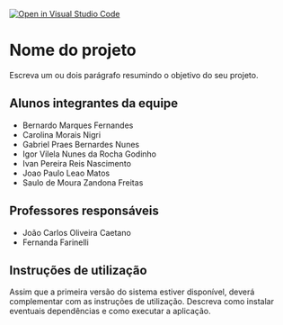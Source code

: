 [![Open in Visual Studio Code](https://classroom.github.com/assets/open-in-vscode-f059dc9a6f8d3a56e377f745f24479a46679e63a5d9fe6f495e02850cd0d8118.svg)](https://classroom.github.com/online_ide?assignment_repo_id=7544316&assignment_repo_type=AssignmentRepo)
# Nome do projeto
Escreva um ou dois  parágrafo resumindo o objetivo do seu projeto.

## Alunos integrantes da equipe

* Bernardo Marques Fernandes
* Carolina Morais Nigri
* Gabriel Praes Bernardes Nunes
* Igor Vilela Nunes da Rocha Godinho
* Ivan Pereira Reis Nascimento
* Joao Paulo Leao Matos
* Saulo de Moura Zandona Freitas

## Professores responsáveis

* João Carlos Oliveira Caetano
* Fernanda Farinelli

## Instruções de utilização

Assim que a primeira versão do sistema estiver disponível, deverá complementar com as instruções de utilização. Descreva como instalar eventuais dependências e como executar a aplicação.
